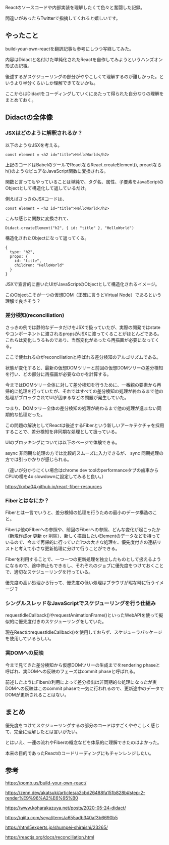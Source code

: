 Reactのソースコードや内部実装を理解したくて色々と奮闘した記録。

間違いがあったらTwitterで指摘してくれると嬉しいです。

## やったこと
build-your-own-reactを翻訳記事も参考にしつつ写経してみた。

内容はDidactと名付けた単純化されたReactを自作してみようというハンズオン形式の記事。

後述するがスケジューリングの部分がややこしくて理解するのが難しかった。というより半分くらいしか理解できてないかも。

ここからはDidactをコーディングしていくにあたって得られた自分なりの理解をまとめておく。



## Didactの全体像
### JSXはどのように解釈されるか？

以下のようなJSXを考える。

```const element = <h2 id="title">HelloWorld</h2>```

上記のコードはBabelのツールでReactならReact.createElement(), preactならh()のようなピュアなJavaScript関数に変換される。

関数と言ってもやっていることは単純で、タグ名、属性、子要素をJavaScriptのObjectとして構造化して返しているだけ。

例えばさっきのJSXコードは、

```const element = <h2 id="title">HelloWorld</h2>```


こんな感じに関数に変換されて、

```Didact.createElement("h2", { id: "title" }, "HelloWorld")```


構造化されたObjectになって返ってくる。
```
{
  type: "h2",
  props: {
    id: "title",
    children: "HelloWorld"
  }
}
```
JSXで宣言的に書いたUIがJavaScriptのObjectとして構造化されるイメージ。

このObjectこそが一つの仮想DOM（正確に言うとVirtual Node）であるという理解で良さそう？



### 差分検知(reconciliation)
さっきの例では静的なデータだけをJSXで扱っていたが、実際の開発ではstateやコンポーネントに渡されるpropsがJSXに渡ってくることがほとんどである。これらは変化しうるものであり、当然変化があったら再描画が必要になってくる。

ここで使われるのがreconciliationと呼ばれる差分検知のアルゴリズムである。

状態が変化すると、最新の仮想DOMツリーと前回の仮想DOMツリーの差分検知を行い、どの部分に再描画が必要なのかを計算する。



今まではDOMツリー全体に対して差分検知を行うために、一番親の要素から再帰的に処理を行っていたが、それではすべての差分検知の処理が終わるまで他の処理がブロックされてUIが固まるなどの問題が発生していた。

つまり、DOMツリー全体の差分検知の処理が終わるまで他の処理が進まない同期的な処理だった。

この問題の解決としてReactは後述するFiberという新しいアーキテクチャを採用することで、差分検知を非同期な処理として扱っている。



UIのブロッキングについては以下のページで体験できる。

async 非同期な処理の方では比較的スムーズに入力できるが、 sync 同期処理の方では引っかかりが感じられる。

（違いが分かりにくい場合はchrome dev toolのperformanceタブの歯車からCPUの欄を4x slowdownに設定してみると良い。）

https://koba04.github.io/react-fiber-resources



### Fiberとはなにか？
Fiberとは一言でいうと、差分検知の処理を行うための最小のデータ構造のこと。

Fiberは他のFIberへの参照や、前回のFiberへの参照、どんな変化が起こったか（新規作成or 更新 or 削除）、新しく描画したいElementのデータなどを持っているので、今まで再帰的に行っていた1つの大きな処理を、優先度付きの連結リストと考えて小さな更新処理に分けて行うことができる。

Fiberを利用することで、一つ一つの更新処理を独立したものとして扱えるようになるので、途中停止もできるし、それぞれのジョブに優先度をつけておくことで、適切なスケジューリングを行っている。

優先度の高い処理から行って、優先度の低い処理はブラウザが暇な時に行うイメージ？



### シングルスレッドなJavaScriptでスケジューリングを行う仕組み
requestIdleCallback()やrequestAnimationFrame()といったWebAPIを使って擬似的に優先度付きのスケジューリングをしていた。

現在ReactはrequestIdleCallback()を使用しておらず、スケジューラパッケージを使用しているらしい。 



### 実DOMへの反映
今まで見てきた差分検知から仮想DOMツリーの生成までをrendering phaseと呼ばれ、実DOMへの反映のフェーズはcommit phaseと呼ばれる。

前述したようにFiberの利用によって差分検出は非同期的な処理になったが実DOMへの反映はこのcommit phaseで一気に行われるので、更新途中のデータでDOMが更新されることはない。



## まとめ
優先度をつけてスケジューリングするの部分のコードはすごくややこしく感じて、完全に理解したとは言いがたい。

とはいえ、一連の流れやFiberの概念などを体系的に理解できたのはよかった。

本来の目的であったReactのコードリーディングにもチャンレンジしたい。



## 参考
https://pomb.us/build-your-own-react/

https://zenn.dev/akatsuki/articles/a2cbd26488fa151b828b#step-2-render%E9%96%A2%E6%95%B0

https://www.koharakazuya.net/posts/2020-05-24-didact/

https://qiita.com/seya/items/a655adb340af3b6690b5

https://html5experts.jp/shumpei-shiraishi/23265/

https://reactjs.org/docs/reconciliation.html
